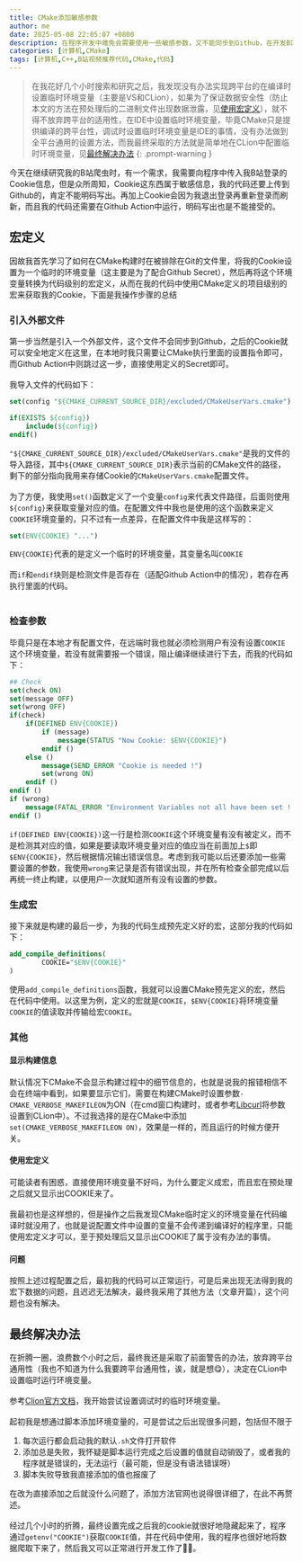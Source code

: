 ```yaml
---
title: CMake添加敏感参数
author: me
date: 2025-05-08 22:05:07 +0800
description: 在程序开发中难免会需要使用一些敏感参数，又不能同步到Github，在开发B站视频推荐程序时我也遇到了这样的问题，并尝试了使用CMake添加，尽管最后放弃了这种做法，但是仍在此做一个记录
categories: [计算机,CMake]
tags: [计算机,C++,B站视频推荐代码,CMake,代码]
---
```

>在我花好几个小时搜索和研究之后，我发现没有办法实现跨平台的在编译时设置临时环境变量（主要是VS和CLion），如果为了保证数据安全性（防止本文的方法在预处理后的二进制文件出现数据泄露，见[使用宏定义](#使用宏定义)），就不得不放弃跨平台的适用性，在IDE中设置临时环境变量，毕竟CMake只是提供编译的跨平台性，调试时设置临时环境变量是IDE的事情，没有办法做到全平台通用的设置方法，而我最终采取的方法就是简单地在CLion中配置临时环境变量，见[最终解决办法](#最终解决办法)
{: .prompt-warning }

今天在继续研究我的B站爬虫时，有一个需求，我需要向程序中传入我B站登录的Cookie信息，但是众所周知，Cookie这东西属于敏感信息，我的代码还要上传到Github的，肯定不能明码写出。再加上Cookie会因为我退出登录再重新登录而刷新，而且我的代码还需要在Github Action中运行，明码写出也是不能接受的。
## 宏定义
因故我首先学习了如何在CMake构建时在被排除在Git的文件里，将我的Cookie设置为一个临时的环境变量（这主要是为了配合Github Secret），然后再将这个环境变量转换为代码级别的宏定义，从而在我的代码中使用CMake定义的项目级别的宏来获取我的Cookie，下面是我操作步骤的总结
### 引入外部文件
第一步当然是引入一个外部文件，这个文件不会同步到Github，之后的Cookie就可以安全地定义在这里，在本地时我只需要让CMake执行里面的设置指令即可，而Github Action中则跳过这一步，直接使用定义的Secret即可。<br><br>
我导入文件的代码如下：
```cmake
set(config "${CMAKE_CURRENT_SOURCE_DIR}/excluded/CMakeUserVars.cmake")

if(EXISTS ${config})
    include(${config})
endif()
```
`"${CMAKE_CURRENT_SOURCE_DIR}/excluded/CMakeUserVars.cmake"`是我的文件的导入路径，其中`${CMAKE_CURRENT_SOURCE_DIR}`表示当前的CMake文件的路径，剩下的部分指向我用来存储Cookie的`CMakeUserVars.cmake`配置文件。<br><br>
为了方便，我使用`set()`函数定义了一个变量`config`来代表文件路径，后面则使用`${config}`来获取变量对应的值。在配置文件中我也是使用的这个函数来定义`COOKIE`环境变量的，只不过有一点差异，在配置文件中我是这样写的：
```cmake
set(ENV{COOKIE} "...")
```
`ENV{COOKIE}`代表的是定义一个临时的环境变量，其变量名叫`COOKIE`<br><br>
而`if`和`endif`块则是检测文件是否存在（适配Github Action中的情况），若存在再执行里面的代码。<br><br>
### 检查参数
毕竟只是在本地才有配置文件，在远端时我也就必须检测用户有没有设置`COOKIE`这个环境变量，若没有就需要报一个错误，阻止编译继续进行下去，而我的代码如下：
```cmake
## Check
set(check ON)
set(message OFF)
set(wrong OFF)
if(check)
    if(DEFINED ENV{COOKIE})
        if (message)
            message(STATUS "Now Cookie: $ENV{COOKIE}")
        endif ()
    else ()
        message(SEND_ERROR "Cookie is needed !")
        set(wrong ON)
    endif ()
endif ()
if (wrong)
    message(FATAL_ERROR "Environment Variables not all have been set ! Please check Log and set !")
endif ()
```
`if(DEFINED ENV{COOKIE})`这一行是检测`COOKIE`这个环境变量有没有被定义，而不是检测其对应的值，如果是要读取环境变量对应的值应当在前面加上`$`即`$ENV{COOKIE}`，然后根据情况输出错误信息。考虑到我可能以后还要添加一些需要设置的参数，我使用`wrong`来记录是否有错误出现，并在所有检查全部完成以后再统一终止构建，以便用户一次就知道所有没有设置的参数。
### 生成宏
接下来就是构建的最后一步，为我的代码生成预先定义好的宏，这部分我的代码如下：
```cmake
add_compile_definitions(
        COOKIE="$ENV{COOKIE}"
)
```
使用`add_compile_definitions`函数，我就可以设置CMake预先定义的宏，然后在代码中使用。以这里为例，定义的宏就是`COOKIE`，`$ENV{COOKIE}`将环境变量`COOKIE`的值读取并传输给宏`COOKIE`。
### 其他
#### 显示构建信息
默认情况下CMake不会显示构建过程中的细节信息的，也就是说我的报错相信不会在终端中看到，如果要显示它们，需要在构建CMake时设置参数`-CMAKE_VERBOSE_MAKEFILEON`为ON（在cmd窗口构建时，或者参考[Libcurl](../Libcurl导入)将参数设置到CLion中）。不过我选择的是在CMake中添加`set(CMAKE_VERBOSE_MAKEFILEON ON)`，效果是一样的，而且运行的时候方便开关。
#### 使用宏定义
可能读者有困惑，直接使用环境变量不好吗，为什么要定义成宏，而且宏在预处理之后就又显示出COOKIE来了。<br><br>
我最初也是这样想的，但是操作之后我发现CMake临时定义的环境变量在代码编译时就没用了，也就是说配置文件中设置的变量不会传递到编译好的程序里，只能使用宏定义才可以，至于预处理后又显示出COOKIE了属于没有办法的事情。
#### 问题
按照上述过程配置之后，最初我的代码可以正常运行，可是后来出现无法得到我的宏下数据的问题，且迟迟无法解决，最终我采用了其他方法（文章开篇），这个问题也没有解决。
## 最终解决办法
在折腾一圈，浪费数个小时之后，最终我还是采取了前面警告的办法，放弃跨平台通用性（我也不知道为什么我要跨平台通用性，诶，就是想😋），决定在CLion中设置临时运行环境变量。<br><br>
参考[Clion官方文档](https://www.jetbrains.com/help/clion/run-debug-configuration.html#templates)，我开始尝试设置调试时的临时环境变量。<br><br>
起初我是想通过脚本添加环境变量的，可是尝试之后出现很多问题，包括但不限于
1. 每次运行都会启动我的默认`.sh`文件打开软件
2. 添加总是失败，我怀疑是脚本运行完成之后设置的值就自动销毁了，或者我的程序就是错误的，无法运行（最可能，但是没有语法错误呀）
3. 脚本失败导致我直接添加的值也报废了

在改为直接添加之后就没什么问题了，添加方法官网也说得很详细了，在此不再赘述。<br><br>
经过几个小时的折腾，最终设置完成之后我的cookie就很好地隐藏起来了，程序通过`getenv("COOKIE")`获取`COOKIE`值，并在代码中使用，我的程序也很好地将数据爬取下来了，然后我又可以正常进行开发工作了🎉🍻。